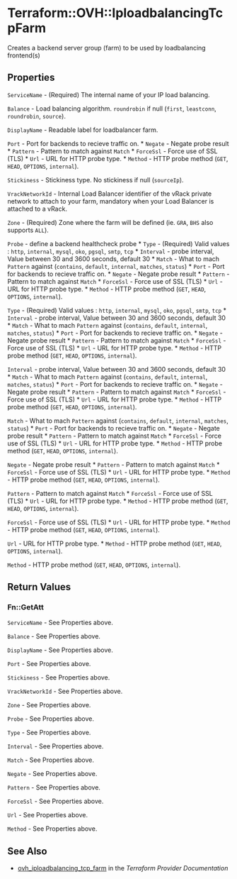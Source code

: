 # Terraform::OVH::IploadbalancingTcpFarm

Creates a backend server group (farm) to be used by loadbalancing frontend(s)

## Properties

`ServiceName` - (Required) The internal name of your IP load balancing.

`Balance` - Load balancing algorithm. `roundrobin` if null (`first`, `leastconn`, `roundrobin`, `source`).

`DisplayName` - Readable label for loadbalancer farm.

`Port` - Port for backends to recieve traffic on. * `Negate` - Negate probe result * `Pattern` - Pattern to match against `Match` * `ForceSsl` - Force use of SSL (TLS) * `Url` - URL for HTTP probe type. * `Method` - HTTP probe method (`GET`, `HEAD`, `OPTIONS`, `internal`).

`Stickiness` - 	Stickiness type. No stickiness if null (`sourceIp`).

`VrackNetworkId` - Internal Load Balancer identifier of the vRack private network to attach to your farm, mandatory when your Load Balancer is attached to a vRack.

`Zone` - (Required) Zone where the farm will be defined (ie. `GRA`, `BHS` also supports `ALL`).

`Probe` - define a backend healthcheck probe * `Type` - (Required) Valid values : `http`, `internal`, `mysql`, `oko`, `pgsql`, `smtp`, `tcp` * `Interval` - probe interval, Value between 30 and 3600 seconds, default 30 * `Match` - What to mach `Pattern` against (`contains`, `default`, `internal`, `matches`, `status`) * `Port` - Port for backends to recieve traffic on. * `Negate` - Negate probe result * `Pattern` - Pattern to match against `Match` * `ForceSsl` - Force use of SSL (TLS) * `Url` - URL for HTTP probe type. * `Method` - HTTP probe method (`GET`, `HEAD`, `OPTIONS`, `internal`).

`Type` - (Required) Valid values : `http`, `internal`, `mysql`, `oko`, `pgsql`, `smtp`, `tcp` * `Interval` - probe interval, Value between 30 and 3600 seconds, default 30 * `Match` - What to mach `Pattern` against (`contains`, `default`, `internal`, `matches`, `status`) * `Port` - Port for backends to recieve traffic on. * `Negate` - Negate probe result * `Pattern` - Pattern to match against `Match` * `ForceSsl` - Force use of SSL (TLS) * `Url` - URL for HTTP probe type. * `Method` - HTTP probe method (`GET`, `HEAD`, `OPTIONS`, `internal`).

`Interval` - probe interval, Value between 30 and 3600 seconds, default 30 * `Match` - What to mach `Pattern` against (`contains`, `default`, `internal`, `matches`, `status`) * `Port` - Port for backends to recieve traffic on. * `Negate` - Negate probe result * `Pattern` - Pattern to match against `Match` * `ForceSsl` - Force use of SSL (TLS) * `Url` - URL for HTTP probe type. * `Method` - HTTP probe method (`GET`, `HEAD`, `OPTIONS`, `internal`).

`Match` - What to mach `Pattern` against (`contains`, `default`, `internal`, `matches`, `status`) * `Port` - Port for backends to recieve traffic on. * `Negate` - Negate probe result * `Pattern` - Pattern to match against `Match` * `ForceSsl` - Force use of SSL (TLS) * `Url` - URL for HTTP probe type. * `Method` - HTTP probe method (`GET`, `HEAD`, `OPTIONS`, `internal`).

`Negate` - Negate probe result * `Pattern` - Pattern to match against `Match` * `ForceSsl` - Force use of SSL (TLS) * `Url` - URL for HTTP probe type. * `Method` - HTTP probe method (`GET`, `HEAD`, `OPTIONS`, `internal`).

`Pattern` - Pattern to match against `Match` * `ForceSsl` - Force use of SSL (TLS) * `Url` - URL for HTTP probe type. * `Method` - HTTP probe method (`GET`, `HEAD`, `OPTIONS`, `internal`).

`ForceSsl` - Force use of SSL (TLS) * `Url` - URL for HTTP probe type. * `Method` - HTTP probe method (`GET`, `HEAD`, `OPTIONS`, `internal`).

`Url` - URL for HTTP probe type. * `Method` - HTTP probe method (`GET`, `HEAD`, `OPTIONS`, `internal`).

`Method` - HTTP probe method (`GET`, `HEAD`, `OPTIONS`, `internal`).


## Return Values

### Fn::GetAtt

`ServiceName` - See Properties above.

`Balance` - See Properties above.

`DisplayName` - See Properties above.

`Port` - See Properties above.

`Stickiness` - See Properties above.

`VrackNetworkId` - See Properties above.

`Zone` - See Properties above.

`Probe` - See Properties above.

`Type` - See Properties above.

`Interval` - See Properties above.

`Match` - See Properties above.

`Negate` - See Properties above.

`Pattern` - See Properties above.

`ForceSsl` - See Properties above.

`Url` - See Properties above.

`Method` - See Properties above.

## See Also

* [ovh_iploadbalancing_tcp_farm](https://www.terraform.io/docs/providers/ovh/r/iploadbalancing_tcp_farm.html) in the _Terraform Provider Documentation_